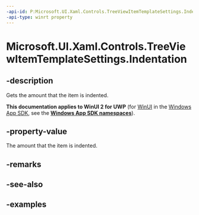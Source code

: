 ```yaml
---
-api-id: P:Microsoft.UI.Xaml.Controls.TreeViewItemTemplateSettings.Indentation
-api-type: winrt property
---
```

<!-- Property syntax.
public Thickness Indentation { get; }
-->

# Microsoft.UI.Xaml.Controls.TreeViewItemTemplateSettings.Indentation


## -description

Gets the amount that the item is indented.


**This documentation applies to WinUI 2 for UWP** (for [WinUI](/windows/apps/winui/winui3/) in the [Windows App SDK](/windows/apps/windows-app-sdk/), see the **[Windows App SDK namespaces](/windows/windows-app-sdk/api/winrt/)**).

## -property-value

The amount that the item is indented.


## -remarks


## -see-also


## -examples


